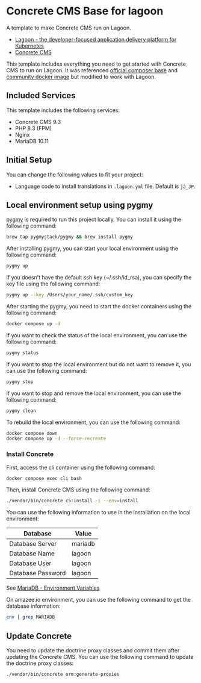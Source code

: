 # Concrete CMS Base for lagoon

A template to make Concrete CMS run on Lagoon.

* [Lagoon - the developer-focused application delivery platform for Kubernetes](https://docs.lagoon.sh/)
* [Concrete CMS](https://www.concretecms.org/)

This template includes everything you need to get started with Concrete CMS to run on Lagoon.
It was referenced [official composer base](https://github.com/concretecms/composer) and [community docker image](https://github.com/concrete5-community/docker5) but modified to work with Lagoon.

## Included Services

This template includes the following services:

* Concrete CMS 9.3
* PHP 8.3 (FPM)
* Nginx
* MariaDB 10.11

## Initial Setup

You can change the following values to fit your project:

* Language code to install translations in `.lagoon.yml` file. Default is `ja_JP`.

## Local environment setup using pygmy

[pygmy](https://pygmy.readthedocs.io/en/mkdocs/) is required to run this project locally. You can install it using the following command:

```bash
brew tap pygmystack/pygmy && brew install pygmy
```

After installing pygmy, you can start your local environment using the following command:

```bash
pygmy up
```

If you doesn't have the default ssh key (~/.ssh/id_rsa), you can specify the key file using the following command:

```bash
pygmy up --key /Users/your_name/.ssh/custom_key
```

After starting the pygmy, you need to start the docker containers using the following command:

```bash
docker compose up -d
```

If you want to check the status of the local environment, you can use the following command:

```bash
pygmy status
```

If you want to stop the local environment but do not want to remove it, you can use the following command:

```bash
pygmy stop
```

If you want to stop and remove the local environment, you can use the following command:

```bash
pygmy clean
```

To rebuild the local environment, you can use the following command:

```bash
docker compose down
docker compose up -d --force-recreate
```

### Install Concrete

First, access the cli container using the following command:

```bash
docker compose exec cli bash
```

Then, install Concrete CMS using the following command:

```bash
./vendor/bin/concrete c5:install -i --env=install
```

You can use the following information to use in the installation on the local environment:

| Database          | Value   |
|-------------------|---------|
| Database Server   | mariadb |
| Database Name     | lagoon  |
| Database User     | lagoon  |
| Database Password | lagoon  |

See [MariaDB - Environment Variables](https://docs.lagoon.sh/docker-images/mariadb/#environment-variables)

On amazee.io environment, you can use the following command to get the database information:

```bash
env | grep MARIADB
```

## Update Concrete

You need to update the doctrine proxy classes and commit them after updating the Concrete CMS.
You can use the following command to update the doctrine proxy classes:

```bash
./vendor/bin/concrete orm:generate-proxies
```
